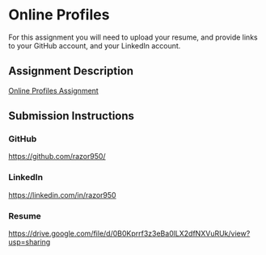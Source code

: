 # Online Profiles
For this assignment you will need to upload your resume, and provide links to your GitHub account, and your LinkedIn account.

## Assignment Description
[Online Profiles Assignment](https://education.launchcode.org/liftoff/assignments/online-profiles/)

## Submission Instructions
 
### GitHub
https://github.com/razor950/

### LinkedIn
https://linkedin.com/in/razor950

### Resume
https://drive.google.com/file/d/0B0Kprrf3z3eBa0lLX2dfNXVuRUk/view?usp=sharing